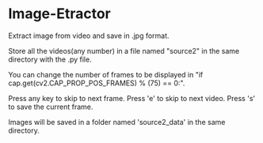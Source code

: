 # Image-Etractor
Extract image from video and save in .jpg format.

Store all the videos(any number) in a file named "source2" in the same directory with the .py file.

You can change the number of frames to be displayed in "if cap.get(cv2.CAP_PROP_POS_FRAMES) % (75) == 0:".

Press any key to skip to next frame.
Press 'e' to skip to next video.
Press 's' to save the current frame.

Images will be saved in a folder named 'source2_data' in the same directory.

